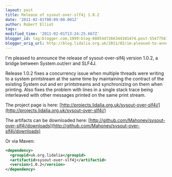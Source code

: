 ```yaml
---
layout: post
title: Release of sysout-over-slf4j 1.0.2
date: '2011-02-01T00:09:00.001Z'
author: Robert Elliot
tags:
modified_time: '2011-02-01T13:24:25.667Z'
blogger_id: tag:blogger.com,1999:blog-8805447266344101474.post-5547756787339199276
blogger_orig_url: http://blog.lidalia.org.uk/2011/02/im-pleased-to-announce-release-of.html
---
```


I'm pleased to announce the release of sysout-over-slf4j version 1.0.2, a bridge
between System.out/err and SLF4J.

Release 1.0.2 fixes a concurrency issue when multiple threads were writing to a
system printstream at the same time by maintaining the contract of the existing
System out and err printstreams and synchronizing on them when printing. Also
fixes the problem with lines in a single stack trace being interleaved with
other messages printed on the same print stream.

 The project page is here:
[http://projects.lidalia.org.uk/sysout-over-slf4j/](http://projects.lidalia.org.uk/sysout-over-slf4j/)

 The artifacts can be downloaded here:
[http://github.com/Mahoney/sysout-over-slf4j/downloads](http://github.com/Mahoney/sysout-over-slf4j/downloads)

 Or via Maven:
 ```xml
 <dependency>
   <groupid>uk.org.lidalia</groupid>
   <artifactid>sysout-over-slf4j</artifactid>
   <version>1.0.2</version>
</dependency>
```
